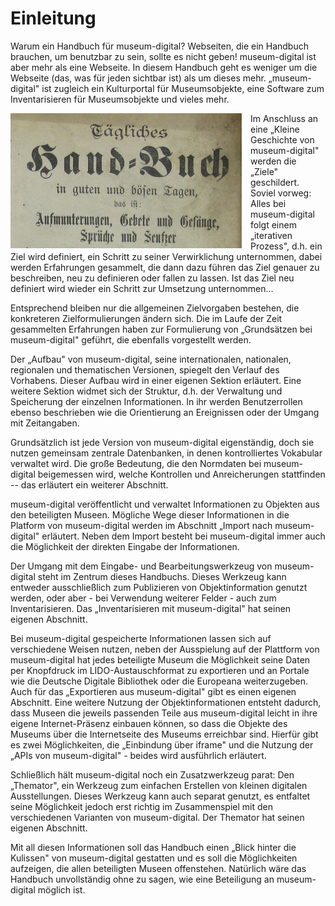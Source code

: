 # Einleitung

Warum ein Handbuch für museum-digital? Webseiten, die ein Handbuch
brauchen, um benutzbar zu sein, sollte es nicht geben! museum-digital
ist aber mehr als eine Webseite. In diesem Handbuch geht es weniger um
die Webseite (das, was für jeden sichtbar ist) als um dieses
mehr. „museum-digital" ist zugleich ein Kulturportal für
Museumsobjekte, eine Software zum Inventarisieren für Museumsobjekte und
vieles mehr.

<img src="../assets/chapter_1-0/001-000-taeglicheshandbuch.jpg" style="float: left; margin-right: 1em;" />

Im Anschluss an eine „Kleine Geschichte von museum-digital" werden die „Ziele"
geschildert. Soviel vorweg: Alles bei museum-digital folgt einem
„iterativen Prozess", d.h. ein Ziel wird definiert, ein Schritt zu
seiner Verwirklichung unternommen, dabei werden Erfahrungen gesammelt,
die dann dazu führen das Ziel genauer zu beschreiben, neu zu definieren
oder fallen zu lassen. Ist das Ziel neu definiert wird wieder ein
Schritt zur Umsetzung unternommen\...

Entsprechend bleiben nur die allgemeinen Zielvorgaben bestehen, die
konkreteren Zielformulierungen ändern sich. Die im Laufe der Zeit
gesammelten Erfahrungen haben zur Formulierung von „Grundsätzen bei
museum-digital" geführt, die ebenfalls vorgestellt werden.

Der „Aufbau" von museum-digital, seine internationalen, nationalen,
regionalen und thematischen Versionen, spiegelt den Verlauf des
Vorhabens. Dieser Aufbau wird in einer eigenen Sektion erläutert. Eine
weitere Sektion widmet sich der Struktur, d.h. der Verwaltung und
Speicherung der einzelnen Informationen. In ihr werden Benutzerrollen
ebenso beschrieben wie die Orientierung an Ereignissen oder der Umgang
mit Zeitangaben.

Grundsätzlich ist jede Version von museum-digital eigenständig, doch sie
nutzen gemeinsam zentrale Datenbanken, in denen kontrolliertes Vokabular
verwaltet wird. Die große Bedeutung, die den Normdaten bei
museum-digital beigemessen wird, welche Kontrollen und Anreicherungen
stattfinden -- das erläutert ein weiterer Abschnitt.

museum-digital veröffentlicht und verwaltet Informationen zu Objekten
aus den beteiligten Museen. Mögliche Wege dieser Informationen in die
Platform von museum-digital werden im Abschnitt „Import nach
museum-digital" erläutert. Neben dem Import besteht bei museum-digital
immer auch die Möglichkeit der direkten Eingabe der Informationen.

Der Umgang mit dem Eingabe- und Bearbeitungswerkzeug von museum-digital
steht im Zentrum dieses Handbuchs. Dieses Werkzeug kann entweder
ausschließlich zum Publizieren von Objektinformation genutzt werden,
oder aber - bei Verwendung weiterer Felder - auch zum Inventarisieren.
Das „Inventarisieren mit museum-digital" hat seinen eigenen Abschnitt.

Bei museum-digital gespeicherte Informationen lassen sich auf
verschiedene Weisen nutzen, neben der Ausspielung auf der Plattform von
museum-digital hat jedes beteiligte Museum die Möglichkeit seine Daten
per Knopfdruck im LIDO-Austauschformat zu exportieren und an Portale wie
die Deutsche Digitale Bibliothek oder die Europeana weiterzugeben. Auch
für das „Exportieren aus museum-digital" gibt es einen eigenen
Abschnitt. Eine weitere Nutzung der Objektinformationen entsteht
dadurch, dass Museen die jeweils passenden Teile aus museum-digital
leicht in ihre eigene Internet-Präsenz einbauen können, so dass die
Objekte des Museums über die Internetseite des Museums erreichbar sind.
Hierfür gibt es zwei Möglichkeiten, die „Einbindung über iframe" und die
Nutzung der „APIs von museum-digital" - beides wird ausführlich
erläutert.

Schließlich hält museum-digital noch ein Zusatzwerkzeug parat: Den
„Themator", ein Werkzeug zum einfachen Erstellen von kleinen digitalen
Ausstellungen. Dieses Werkzeug kann auch separat genutzt, es entfaltet
seine Möglichkeit jedoch erst richtig im Zusammenspiel mit den
verschiedenen Varianten von museum-digital. Der Themator hat seinen
eigenen Abschnitt.

Mit all diesen Informationen soll das Handbuch einen „Blick hinter die
Kulissen" von museum-digital gestatten und es soll die Möglichkeiten
aufzeigen, die allen beteiligten Museen offenstehen. Natürlich wäre das
Handbuch unvollständig ohne zu sagen, wie eine Beteiligung an
museum-digital möglich ist.\
 
